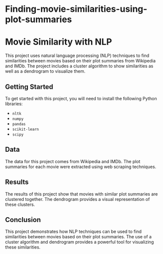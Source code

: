 # Finding-movie-similarities-using-plot-summaries
# Movie Similarity with NLP

This project uses natural language processing (NLP) techniques to find similarities between movies based on their plot summaries from Wikipedia and IMDb. The project includes a cluster algorithm to show similarities as well as a dendrogram to visualize them.

## Getting Started

To get started with this project, you will need to install the following Python libraries:

- `nltk`
- `numpy`
- `pandas`
- `scikit-learn`
- `scipy`


## Data

The data for this project comes from Wikipedia and IMDb. The plot summaries for each movie were extracted using web scraping techniques.

## Results

The results of this project show that movies with similar plot summaries are clustered together. The dendrogram provides a visual representation of these clusters.

## Conclusion

This project demonstrates how NLP techniques can be used to find similarities between movies based on their plot summaries. The use of a cluster algorithm and dendrogram provides a powerful tool for visualizing these similarities.

